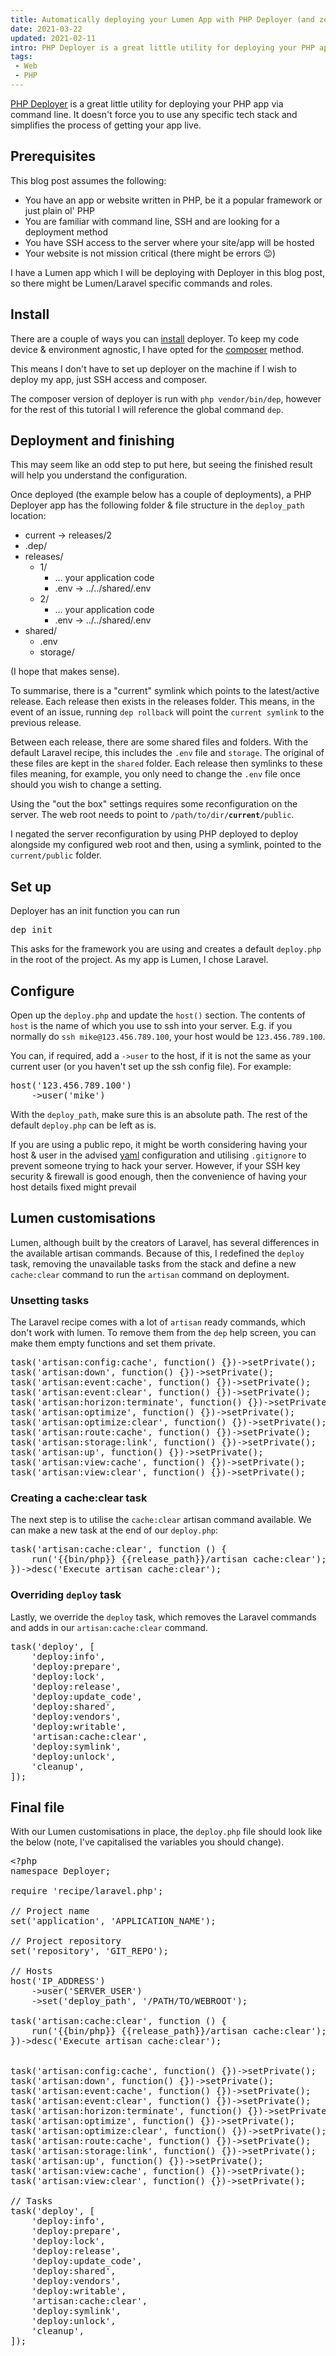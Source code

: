 ```yaml
---
title: Automatically deploying your Lumen App with PHP Deployer (and zero downtime) so you don't have to manually do it
date: 2021-03-22
updated: 2021-02-11
intro: PHP Deployer is a great little utility for deploying your PHP app via command line. It doesn't force you to use any specific tech stack and simplifies the process of getting your app live.
tags:
 - Web
 - PHP
---
```


[PHP Deployer](https://deployer.org/) is a great little utility for deploying your PHP app via command line. It doesn't force you to use any specific tech stack and simplifies the process of getting your app live.

## Prerequisites

This blog post assumes the following:

- You have an app or website written in PHP, be it a popular framework or just plain ol' PHP
- You are familiar with command line, SSH  and are looking for a deployment method
- You have SSH access to the server where your site/app will be hosted
- Your website is not mission critical (there might be errors :wink:)

I have a Lumen app which I will be deploying with Deployer in this blog post, so there might be Lumen/Laravel specific commands and roles.

## Install

There are a couple of ways you can [install](https://deployer.org/docs/installation.html) deployer. To keep my code device & environment agnostic, I have opted for the [composer](https://deployer.org/docs/installation.html#distribution-composer-installation) method. 

This means I don't have to set up deployer on the machine if I wish to deploy my app, just SSH access and composer.

The composer version of deployer is run with `php vendor/bin/dep`, however for the rest of this tutorial I will reference the global command `dep`.

## Deployment and finishing

This may seem like an odd step to put here, but seeing the finished result will help you understand the configuration.

Once deployed (the example below has a couple of deployments), a PHP Deployer app has the following folder & file structure in the `deploy_path` location:

- current -> releases/2
- .dep/
- releases/
  - 1/
     - ... your application code
     - .env -> ../../shared/.env
   - 2/
     - ... your application code
     - .env -> ../../shared/.env
- shared/
   - .env
   - storage/

(I hope that makes sense).

To summarise, there is a "current" symlink which points to the latest/active release. Each release then exists in the releases folder. This means, in the event of an issue, running `dep rollback` will point the `current symlink` to the previous release.

Between each release, there are some shared files and folders. With the default Laravel recipe, this includes the `.env` file and `storage`. The original of these files are kept in the `shared` folder. Each release then symlinks to these files meaning, for example, you only need to change the `.env` file once should you wish to change a setting.

<div class="info">Using the "out the box" settings requires some reconfiguration on the server. The web root needs to point to <code>/path/to/dir/<strong>current</strong>/public</code>. </div>

I negated the server reconfiguration by using PHP deployed to deploy alongside my configured web root and then, using a symlink, pointed to the `current/public` folder.

## Set up

Deployer has an init function you can run

<pre class="language-bash">dep init</pre>

This asks for the framework you are using and creates a default `deploy.php` in the root of the project. As my app is Lumen, I chose Laravel.

## Configure

Open up the `deploy.php` and update the `host()` section. The contents of `host` is the name of which you use to ssh into your server. E.g. if you normally do `ssh mike@123.456.789.100`, your host would be `123.456.789.100`.

You can, if required, add a `->user` to the host, if it is not the same as your current user (or you haven't set up the ssh config file). For example:

<pre class="language-php">host('123.456.789.100')
	->user('mike')</pre>

With the `deploy_path`, make sure this is an absolute path. The rest of the default `deploy.php` can be left as is.

<div class="info">If you are using a public repo, it might be worth considering having your host & user in the advised <a href="https://deployer.org/docs/hosts.html#inventory-file">yaml</a> configuration and utilising <code>.gitignore</code> to prevent someone trying to hack your server. However, if your SSH key security & firewall is good enough, then the convenience of having your host details fixed might prevail</div>

## Lumen customisations

Lumen, although built by the creators of Laravel, has several differences in the available artisan commands. Because of this, I redefined the `deploy` task, removing the unavailable tasks from the stack and define a new `cache:clear` command to run the `artisan` command on deployment.

### Unsetting tasks

The Laravel recipe comes with a lot of `artisan` ready commands, which don't work with lumen. To remove them from the `dep` help screen, you can make them empty functions and set them private.

<pre class="language-php">task('artisan:config:cache', function() {})->setPrivate();
task('artisan:down', function() {})->setPrivate();
task('artisan:event:cache', function() {})->setPrivate();
task('artisan:event:clear', function() {})->setPrivate();
task('artisan:horizon:terminate', function() {})->setPrivate();
task('artisan:optimize', function() {})->setPrivate();
task('artisan:optimize:clear', function() {})->setPrivate();
task('artisan:route:cache', function() {})->setPrivate();
task('artisan:storage:link', function() {})->setPrivate();
task('artisan:up', function() {})->setPrivate();
task('artisan:view:cache', function() {})->setPrivate();
task('artisan:view:clear', function() {})->setPrivate();</pre>

### Creating a cache:clear task

The next step is to utilise the `cache:clear` artisan command available. We can make a new task at the end of our `deploy.php`:

<pre class="language-php">task('artisan:cache:clear', function () {
	run('{{bin/php}} {{release_path}}/artisan cache:clear');
})->desc('Execute artisan cache:clear');</pre>

### Overriding `deploy` task

Lastly, we override the `deploy` task, which removes the Laravel commands and adds in our `artisan:cache:clear` command.

<pre class="language-php">task('deploy', [
	'deploy:info',
	'deploy:prepare',
	'deploy:lock',
	'deploy:release',
	'deploy:update_code',
	'deploy:shared',
	'deploy:vendors',
	'deploy:writable',
	'artisan:cache:clear',
	'deploy:symlink',
	'deploy:unlock',
	'cleanup',
]);</pre>

## Final file

With our Lumen customisations in place, the `deploy.php` file should look like the below (note, I've capitalised the variables you should change).

<pre class="language-php">&lt;?php
namespace Deployer;

require 'recipe/laravel.php';

// Project name
set('application', 'APPLICATION_NAME');

// Project repository
set('repository', 'GIT_REPO');

// Hosts
host('IP_ADDRESS')
	->user('SERVER_USER')
	->set('deploy_path', '/PATH/TO/WEBROOT');

task('artisan:cache:clear', function () {
	run('{{bin/php}} {{release_path}}/artisan cache:clear');
})->desc('Execute artisan cache:clear');


task('artisan:config:cache', function() {})->setPrivate();
task('artisan:down', function() {})->setPrivate();
task('artisan:event:cache', function() {})->setPrivate();
task('artisan:event:clear', function() {})->setPrivate();
task('artisan:horizon:terminate', function() {})->setPrivate();
task('artisan:optimize', function() {})->setPrivate();
task('artisan:optimize:clear', function() {})->setPrivate();
task('artisan:route:cache', function() {})->setPrivate();
task('artisan:storage:link', function() {})->setPrivate();
task('artisan:up', function() {})->setPrivate();
task('artisan:view:cache', function() {})->setPrivate();
task('artisan:view:clear', function() {})->setPrivate();

// Tasks
task('deploy', [
	'deploy:info',
	'deploy:prepare',
	'deploy:lock',
	'deploy:release',
	'deploy:update_code',
	'deploy:shared',
	'deploy:vendors',
	'deploy:writable',
	'artisan:cache:clear',
	'deploy:symlink',
	'deploy:unlock',
	'cleanup',
]);</pre>